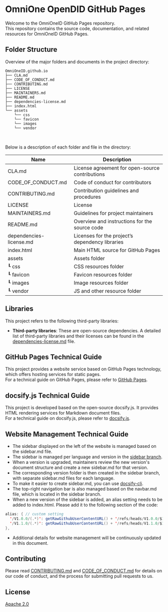 OmniOne OpenDID GitHub Pages
==

Welcome to the OmniOneID GitHub Pages repository. <br>
This repository contains the source code, documentation, and related resources for OmniOneID GitHub Pages.

## Folder Structure
Overview of the major folders and documents in the project directory:

```
OmniOneID.github.io
├── CLA.md
├── CODE_OF_CONDUCT.md
├── CONTRIBUTING.md
├── LICENSE
├── MAINTAINERS.md
├── README.md
├── dependencies-license.md
├── index.html
└── assets
    └── css
    └── favicon
    └── images
    └── vendor
```

<br/>

Below is a description of each folder and file in the directory:

| Name                             | Description                                     |
| -------------------------------- | ---------------------------------------- |
| CLA.md                           | License agreement for open-source contributions              |
| CODE_OF_CONDUCT.md               | Code of conduct for contributors                |
| CONTRIBUTING.md                  | Contribution guidelines and procedures          |
| LICENSE                          | License                                         |
| MAINTAINERS.md                   | Guidelines for project maintainers              |
| README.md    | Overview and instructions for the source code                   |
| dependencies-license.md          | Licenses for the project’s dependency libraries |
| index.html          | Main HTML source for GitHub Pages |
| assets                             | Assets folder                                   |
| ┖ css                            | CSS resources folder                         |
| ┖ favicon                      | Favicon resources folder           |
| ┖ images                   | Image resources folder                        |
| ┖ vendor                             | JS and other resource folder          |

## Libraries
This project refers to the following third-party libraries:
- **Third-party libraries**: These are open-source dependencies. A detailed list of third-party libraries and their licenses can be found in the [dependencies-license.md](dependencies-license.md) file.

## GitHub Pages Technical Guide
This project provides a website service based on GitHub Pages technology, which offers hosting services for static pages. <br>
For a technical guide on GitHub Pages, please refer to [GitHub Pages](https://docs.github.com/en/pages). <br>

## docsify.js Technical Guide
This project is developed based on the open-source docsify.js. It provides HTML rendering services for Markdown document files. <br>
For a technical guide on docsify.js, please refer to [docsify.js](https://docsify.js.org/). <br>

## Website Management Technical Guide
- The sidebar displayed on the left of the website is managed based on the sidebar.md file. <br>
- The sidebar is managed per language and version in the [sidebar branch](https://github.com/OmniOneID/did-doc-architecture/tree/sidebar/). <br>
- When a version is upgraded, maintainers review the new version's document structure and create a new sidebar.md for that version. <br>
- The corresponding version folder is then created in the sidebar branch, with separate sidebar.md files for each language. <br>
- To make it easier to create sidebar.md, you can use  [docsify-cli](https://github.com/docsifyjs/docsify-cli). <br>
- The top-right navigation bar is also managed based on the navbar.md file, which is located in the sidebar branch. <br>
- When a new version of the sidebar is added, an alias setting needs to be added to index.html. Please add it to the following section of the code:
 
```java
alias: { // custom setting
  '/V1.0.0/(.*)': getRawGithubUserContentURL() + '/refs/heads/V1.0.0/$1',
  '/V1.1.0/(.*)': getRawGithubUserContentURL() + '/refs/heads/V1.1.0/$1'
},
```

- Additional details for website management will be continuously updated in this document.

## Contributing
Please read [CONTRIBUTING.md](CONTRIBUTING.md) and [CODE_OF_CONDUCT.md](CODE_OF_CONDUCT.md) for details on our code of conduct, and the process for submitting pull requests to us.

## License
[Apache 2.0](LICENSE)
